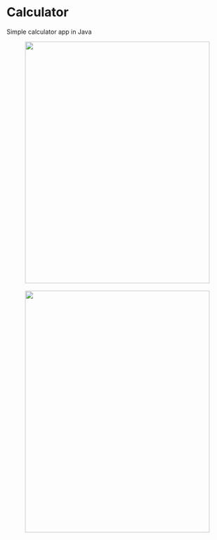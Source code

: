 # Calculator
Simple calculator app in Java
<div class='container'align='center'>
  <img src="https://github.com/ctrl-alt-caleb/Calculator/blob/master/images/output-onlinegiftools(3).gif" width="420" height="550"><br><br>
  <img src="https://github.com/ctrl-alt-caleb/Calculator/blob/master/images/calculator.png" width="420" height="550"><br><br>
</div>
